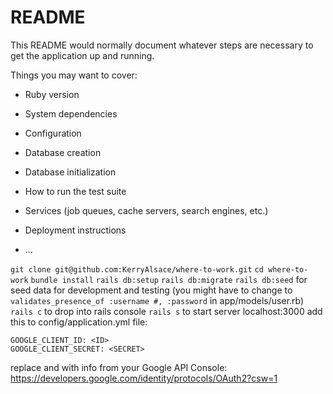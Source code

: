 # README

This README would normally document whatever steps are necessary to get the
application up and running.

Things you may want to cover:

* Ruby version

* System dependencies

* Configuration

* Database creation

* Database initialization

* How to run the test suite

* Services (job queues, cache servers, search engines, etc.)

* Deployment instructions

* ...

`git clone git@github.com:KerryAlsace/where-to-work.git`
`cd where-to-work`
`bundle install`
`rails db:setup`
`rails db:migrate`
`rails db:seed` for seed data for development and testing
	(you might have to change to `validates_presence_of :username #, :password` in app/models/user.rb)
`rails c` to drop into rails console
`rails s` to start server
localhost:3000
add this to config/application.yml file:
```
GOOGLE_CLIENT_ID: <ID>
GOOGLE_CLIENT_SECRET: <SECRET>
```
replace <ID> and <SECRET> with info from your Google API Console: https://developers.google.com/identity/protocols/OAuth2?csw=1